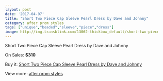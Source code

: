 ```yaml
---
layout: post
date: '2017-04-07'
title: "Short Two Piece Cap Sleeve Pearl Dress by Dave and Johnny"
category: after prom styles
tags: ["unique","beaded","sleeve","piece","dress"]
image: http://img.transblink.com/13062-thickbox_default/short-two-piece-cap-sleeve-pearl-dress-by-dave-and-johnny.jpg
---
```

Short Two Piece Cap Sleeve Pearl Dress by Dave and Johnny

On Sales: **$310**
<a href="https://www.transblink.com/en/after-prom-styles/4200-short-two-piece-cap-sleeve-pearl-dress-by-dave-and-johnny.html"><amp-img layout="responsive" width="600" height="600" src="//img.transblink.com/13062-thickbox_default/short-two-piece-cap-sleeve-pearl-dress-by-dave-and-johnny.jpg" alt="Short Two Piece Cap Sleeve Pearl Dress by Dave and Johnny 0" /></a>
<a href="https://www.transblink.com/en/after-prom-styles/4200-short-two-piece-cap-sleeve-pearl-dress-by-dave-and-johnny.html"><amp-img layout="responsive" width="600" height="600" src="//img.transblink.com/13064-thickbox_default/short-two-piece-cap-sleeve-pearl-dress-by-dave-and-johnny.jpg" alt="Short Two Piece Cap Sleeve Pearl Dress by Dave and Johnny 1" /></a>
<a href="https://www.transblink.com/en/after-prom-styles/4200-short-two-piece-cap-sleeve-pearl-dress-by-dave-and-johnny.html"><amp-img layout="responsive" width="600" height="600" src="//img.transblink.com/13063-thickbox_default/short-two-piece-cap-sleeve-pearl-dress-by-dave-and-johnny.jpg" alt="Short Two Piece Cap Sleeve Pearl Dress by Dave and Johnny 2" /></a>

Buy it: [Short Two Piece Cap Sleeve Pearl Dress by Dave and Johnny](https://www.transblink.com/en/after-prom-styles/4200-short-two-piece-cap-sleeve-pearl-dress-by-dave-and-johnny.html "Short Two Piece Cap Sleeve Pearl Dress by Dave and Johnny")

View more: [after prom styles](https://www.transblink.com/en/55-after-prom-styles "after prom styles")